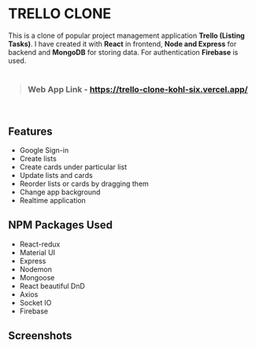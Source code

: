 # TRELLO CLONE

This is a clone of popular project management application **Trello (Listing Tasks)**. I have created it with **React** in frontend,  **Node and Express** for backend and **MongoDB** for storing data. For authentication **Firebase** is used.
<br>
<br>
> ### Web App Link - https://trello-clone-kohl-six.vercel.app/


<br>

## Features

- Google Sign-in
- Create lists
- Create cards under particular list
- Update lists and cards
- Reorder lists or cards by dragging them
- Change app background
- Realtime application

##  NPM Packages Used

- React-redux
- Material UI
- Express
- Nodemon
- Mongoose
- React beautiful DnD
- Axios
- Socket IO
- Firebase

## Screenshots

<img src="./screenshots/ss1.png" alt=""/>
<br>
<img src="./screenshots/ss2.png" alt=""/>
<br>
